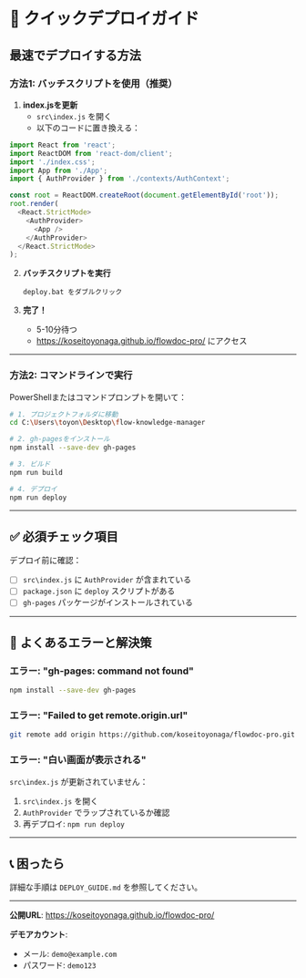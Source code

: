 # 🚀 クイックデプロイガイド

## 最速でデプロイする方法

### 方法1: バッチスクリプトを使用（推奨）

1. **index.jsを更新**
   - `src\index.js` を開く
   - 以下のコードに置き換える：

```javascript
import React from 'react';
import ReactDOM from 'react-dom/client';
import './index.css';
import App from './App';
import { AuthProvider } from './contexts/AuthContext';

const root = ReactDOM.createRoot(document.getElementById('root'));
root.render(
  <React.StrictMode>
    <AuthProvider>
      <App />
    </AuthProvider>
  </React.StrictMode>
);
```

2. **バッチスクリプトを実行**
   ```
   deploy.bat をダブルクリック
   ```

3. **完了！**
   - 5-10分待つ
   - https://koseitoyonaga.github.io/flowdoc-pro/ にアクセス

---

### 方法2: コマンドラインで実行

PowerShellまたはコマンドプロンプトを開いて：

```bash
# 1. プロジェクトフォルダに移動
cd C:\Users\toyon\Desktop\flow-knowledge-manager

# 2. gh-pagesをインストール
npm install --save-dev gh-pages

# 3. ビルド
npm run build

# 4. デプロイ
npm run deploy
```

---

## ✅ 必須チェック項目

デプロイ前に確認：

- [ ] `src\index.js` に `AuthProvider` が含まれている
- [ ] `package.json` に `deploy` スクリプトがある
- [ ] `gh-pages` パッケージがインストールされている

---

## 🐛 よくあるエラーと解決策

### エラー: "gh-pages: command not found"

```bash
npm install --save-dev gh-pages
```

### エラー: "Failed to get remote.origin.url"

```bash
git remote add origin https://github.com/koseitoyonaga/flowdoc-pro.git
```

### エラー: "白い画面が表示される"

`src\index.js` が更新されていません：
1. `src\index.js` を開く
2. `AuthProvider` でラップされているか確認
3. 再デプロイ: `npm run deploy`

---

## 📞 困ったら

詳細な手順は `DEPLOY_GUIDE.md` を参照してください。

---

**公開URL**: https://koseitoyonaga.github.io/flowdoc-pro/

**デモアカウント**:
- メール: `demo@example.com`
- パスワード: `demo123`

